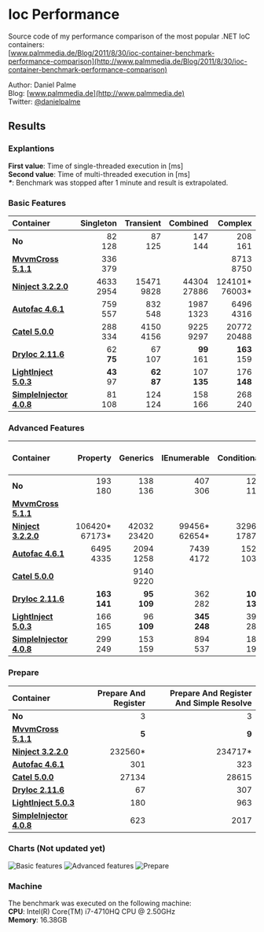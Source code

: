 Ioc Performance
===============

Source code of my performance comparison of the most popular .NET IoC containers:  
[www.palmmedia.de/Blog/2011/8/30/ioc-container-benchmark-performance-comparison](http://www.palmmedia.de/Blog/2011/8/30/ioc-container-benchmark-performance-comparison)

Author: Daniel Palme  
Blog: [www.palmmedia.de](http://www.palmmedia.de)  
Twitter: [@danielpalme](http://twitter.com/danielpalme)  

Results
-------
### Explantions
**First value**: Time of single-threaded execution in [ms]  
**Second value**: Time of multi-threaded execution in [ms]  
**_*_**: Benchmark was stopped after 1 minute and result is extrapolated.  
### Basic Features
|**Container**|**Singleton**|**Transient**|**Combined**|**Complex**|
|:------------|------------:|------------:|-----------:|----------:|
|**No**|82<br/>128|87<br/>125|147<br/>144|208<br/>161|
|**[MvvmCross 5.1.1](https://github.com/MvvmCross/MvvmCross)**|336<br/>379|<br/>|<br/>|8713<br/>8750|
|**[Ninject 3.2.2.0](http://ninject.org)**|4633<br/>2954|15471<br/>9828|44304<br/>27886|124101*<br/>76003*|
|**[Autofac 4.6.1](https://github.com/autofac/Autofac)**|759<br/>557|832<br/>548|1987<br/>1323|6496<br/>4316|
|**[Catel 5.0.0](http://www.catelproject.com)**|288<br/>334|4150<br/>4156|9225<br/>9297|20772<br/>20488|
|**[DryIoc 2.11.6](https://bitbucket.org/dadhi/dryioc)**|62<br/>**75**|67<br/>107|**99**<br/>161|**163**<br/>159|
|**[LightInject 5.0.3](https://github.com/seesharper/LightInject)**|**43**<br/>97|**62**<br/>**87**|107<br/>**135**|176<br/>**148**|
|**[SimpleInjector 4.0.8](https://simpleinjector.org)**|81<br/>108|124<br/>124|158<br/>166|268<br/>240|
### Advanced Features
|**Container**|**Property**|**Generics**|**IEnumerable**|**Conditional**|**Child Container**|**Asp Net Core**|**Interception With Proxy**|
|:------------|-----------:|-----------:|--------------:|--------------:|------------------:|---------------:|--------------------------:|
|**No**|193<br/>180|138<br/>136|407<br/>306|125<br/>114|739<br/>440|<br/>|96<br/>100|
|**[MvvmCross 5.1.1](https://github.com/MvvmCross/MvvmCross)**|<br/>|<br/>|<br/>|<br/>|<br/>|<br/>|<br/>|
|**[Ninject 3.2.2.0](http://ninject.org)**|106420*<br/>67173*|42032<br/>23420|99456*<br/>62654*|32969<br/>17873|123797000*<br/>119458333*|<br/>|432287*<br/>25557021*|
|**[Autofac 4.6.1](https://github.com/autofac/Autofac)**|6495<br/>4335|2094<br/>1258|7439<br/>4172|1528<br/>1031|**54677**<br/>**29229**|13988<br/>8353|21981<br/>11994|
|**[Catel 5.0.0](http://www.catelproject.com)**|<br/>|9140<br/>9220|<br/>|<br/>|<br/>|<br/>|**4130**<br/>**4155**|
|**[DryIoc 2.11.6](https://bitbucket.org/dadhi/dryioc)**|**163**<br/>**141**|**95**<br/>**109**|362<br/>282|**106**<br/>**130**|<br/>|<br/>|374267*<br/>10982802*|
|**[LightInject 5.0.3](https://github.com/seesharper/LightInject)**|166<br/>165|96<br/>**109**|**345**<br/>**248**|392<br/>281|<br/>|**2156**<br/>**1461**|476777*<br/>11238487*|
|**[SimpleInjector 4.0.8](https://simpleinjector.org)**|299<br/>249|153<br/>159|894<br/>537|181<br/>192|<br/>|<br/>|399986*<br/>30682515*|
### Prepare
|**Container**|**Prepare And Register**|**Prepare And Register And Simple Resolve**|
|:------------|-----------------------:|------------------------------------------:|
|**No**|3<br/>|3<br/>|
|**[MvvmCross 5.1.1](https://github.com/MvvmCross/MvvmCross)**|**5**<br/>|**9**<br/>|
|**[Ninject 3.2.2.0](http://ninject.org)**|232560*<br/>|234717*<br/>|
|**[Autofac 4.6.1](https://github.com/autofac/Autofac)**|301<br/>|323<br/>|
|**[Catel 5.0.0](http://www.catelproject.com)**|27134<br/>|28615<br/>|
|**[DryIoc 2.11.6](https://bitbucket.org/dadhi/dryioc)**|67<br/>|307<br/>|
|**[LightInject 5.0.3](https://github.com/seesharper/LightInject)**|180<br/>|963<br/>|
|**[SimpleInjector 4.0.8](https://simpleinjector.org)**|623<br/>|2017<br/>|
### Charts (Not updated yet)
![Basic features](http://www.palmmedia.de/content/blogimages/5225c515-2f25-498f-84fe-6c6e931d2042.png)
![Advanced features](http://www.palmmedia.de/content/blogimages/e0401485-20c6-462e-b5d4-c9cf854e6bee.png)
![Prepare](http://www.palmmedia.de/content/blogimages/67b056a5-9da8-40b4-9ae6-0c838cdac180.png)
### Machine
The benchmark was executed on the following machine:  
**CPU**: Intel(R) Core(TM) i7-4710HQ CPU @ 2.50GHz  
**Memory**: 16.38GB

